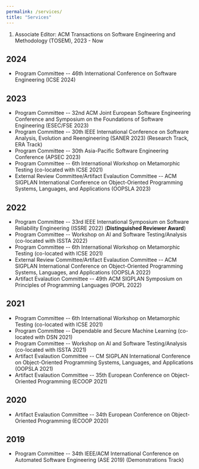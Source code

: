```yaml
---
permalink: /services/
title: "Services"
---
```

1. Associate Editor: ACM Transactions on Software Engineering and Methodology (TOSEM), 2023 - Now

## 2024
- Program Committee -- 46th International Conference on Software Engineering (ICSE 2024)

## 2023
- Program Committee -- 32nd ACM Joint European Software Engineering Conference and Symposium on the Foundations of Software Engineering (ESEC/FSE 2023)
- Program Committee -- 30th IEEE International Conference on Software Analysis, Evolution and Reengineering (SANER 2023) (Research Track, ERA Track)
- Program Committee -- 30th Asia-Pacific Software Engineering Conference (APSEC 2023)
- Program Committee -- 6th International Workshop on Metamorphic Testing (co-located with ICSE 2021)
- External Review Committee/Artifact Evalaution Committee -- ACM SIGPLAN International Conference on Object-Oriented Programming Systems, Languages, and Applications (OOPSLA 2023)

## 2022
- Program Committee -- 33rd IEEE International Symposium on Software Reliability Engineering (ISSRE 2022) (**Distinguished Reviewer Award**)
- Program Committee -- Workshop on AI and Software Testing/Analysis (co-located with ISSTA 2022)
- Program Committee -- 6th International Workshop on Metamorphic Testing (co-located with ICSE 2021)
- External Review Committee/Artifact Evalaution Committee -- ACM SIGPLAN International Conference on Object-Oriented Programming Systems, Languages, and Applications (OOPSLA 2022) 
- Artifact Evalaution Committee -- 49th ACM SIGPLAN Symposium on Principles of Programming Languages (POPL 2022)

## 2021
- Program Committee -- 6th International Workshop on Metamorphic Testing (co-located with ICSE 2021) 
- Program Committee -- Dependable and Secure Machine Learning (co-located with DSN 2021) 
- Program Committee -- Workshop on AI and Software Testing/Analysis (co-located with ISSTA 2021)
- Artifact Evalaution Committee -- CM SIGPLAN International Conference on Object-Oriented Programming Systems, Languages, and Applications (OOPSLA 2021)
- Artifact Evalaution Committee -- 35th European Conference on Object-Oriented Programming (ECOOP 2021)

## 2020
- Artifact Evalaution Committee -- 34th European Conference on Object-Oriented Programming (ECOOP 2020)

## 2019
- Program Committee -- 34th IEEE/ACM International Conference on Automated Software Engineering (ASE 2019) (Demonstrations Track)
